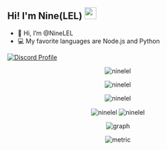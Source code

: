 ## Hi! I'm Nine(LEL) <img src="https://raw.githubusercontent.com/igorkowalczyk/igorkowalczyk/master/src/images/wave.gif" width="27px">



- 👋 Hi, I’m @NineLEL
- 💻 My favorite languages are Node.js and Python


[![Discord Profile](https://discord.c99.nl/widget/theme-3/846010753542127647.png)](https://discord.com/users/846010753542127647)

<p align="center"><img src="https://github-profile-trophy.vercel.app/?username=ninelel&no-bg=true&theme=tokyonight&no-frame=true&column=7&margin-w=15&margin-h=15" alt="ninelel"/></p>


<p align="center"> <img src="https://count.getloli.com/get/@ninelel?theme=rule34" alt="ninelel" /> </p>

<p align="center"><img align="center" src="https://github-readme-stats.vercel.app/api/top-langs/?username=ninelel&show_icons=true&locale=en&layout=compact&theme=tokyonight " alt="ninelel" /></p>
<p align="center"><img align="center" src="https://github-readme-stats.vercel.app/api?username=ninelel&show_icons=true&locale=en&theme=tokyonight " alt="ninelel" />
<img align="center" src="https://github-readme-streak-stats.herokuapp.com/?user=ninelel&theme=tokyonight" alt="ninelel" /></p>

<p align="center"><img align="center" src="https://activity-graph.herokuapp.com/graph?username=NineLEL&point=403d3d&area=true&hide_border=true" alt="graph" /></p>

<p align="center"><img align="center" src="https://metrics.lecoq.io/ninelel?template=classic&base.header=0&base.activity=0&base.community=0&base.repositories=0&base.metadata=0&isocalendar=1&isocalendar.duration=half-year&config.timezone=Asia%2FBangkok" alt="metric" /></p>

